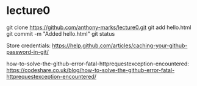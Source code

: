 # lecture0

git clone https://github.com/anthony-marks/lecture0.git
git add hello.html
git commit -m "Added hello.html"
git status

Store credentials:
https://help.github.com/articles/caching-your-github-password-in-git/

how-to-solve-the-github-error-fatal-httprequestexception-encountered:
https://codeshare.co.uk/blog/how-to-solve-the-github-error-fatal-httprequestexception-encountered/